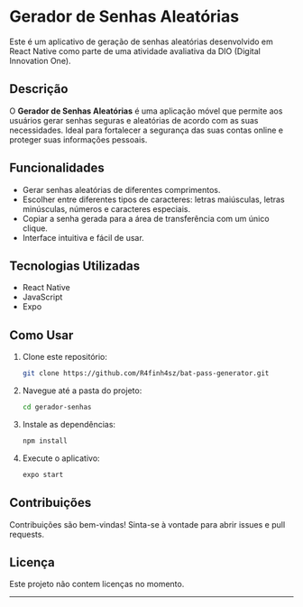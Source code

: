 ﻿# Gerador de Senhas Aleatórias

Este é um aplicativo de geração de senhas aleatórias desenvolvido em React Native como parte de uma atividade avaliativa da DIO (Digital Innovation One).

## Descrição

O **Gerador de Senhas Aleatórias** é uma aplicação móvel que permite aos usuários gerar senhas seguras e aleatórias de acordo com as suas necessidades. Ideal para fortalecer a segurança das suas contas online e proteger suas informações pessoais.

## Funcionalidades

- Gerar senhas aleatórias de diferentes comprimentos.
- Escolher entre diferentes tipos de caracteres: letras maiúsculas, letras minúsculas, números e caracteres especiais.
- Copiar a senha gerada para a área de transferência com um único clique.
- Interface intuitiva e fácil de usar.

## Tecnologias Utilizadas

- React Native
- JavaScript
- Expo

## Como Usar

1. Clone este repositório:
   ```bash
   git clone https://github.com/R4finh4sz/bat-pass-generator.git
   ```
2. Navegue até a pasta do projeto:
   ```bash
   cd gerador-senhas
   ```
3. Instale as dependências:
   ```bash
   npm install
   ```
4. Execute o aplicativo:
   ```bash
   expo start
   ```

## Contribuições

Contribuições são bem-vindas! Sinta-se à vontade para abrir issues e pull requests.

## Licença

Este projeto não contem licenças no momento.

---
